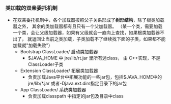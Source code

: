 ### 类加载的双亲委托机制

* 在双亲委托机制中，各个加载器按照父子关系形成了**树形结构**，除了根类加载器之外，
其余的类加载器都有且只有一个父加载器。
（某一个类，需要加载一个类，会让父级加载器，如果有父级就会一直向上查找，如果根类加载器不出了，
就返回让当前之类加载，子类加载不了继续找下面的子类，如果都不能加载就"加载失败"）
  * Bootstrap ClassLoader/ 启动类加载器
    * $JAVA_HOME 中 jre/lib/rt.jar 里所有逇class， 由
C++实现，不是ClassLoader子类
  * Extension ClassLoader/ 拓展类加载器
    * 负责加载Java平台中拓展功能的一些jar包，包括$JAVA_HOME中的 jre/lib/*.jar
或者-Djava.ext.dirs指定目录下的jar包
  * App ClassLoader/ 系统类加载器 
    * 负责加载classpath 中指定的jar包及目录中class
 
